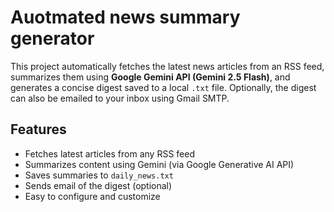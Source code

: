 # Auotmated news summary generator

This project automatically fetches the latest news articles from an RSS feed,
summarizes them using **Google Gemini API (Gemini 2.5 Flash)**, 
and generates a concise digest saved to a local `.txt` file. Optionally, 
the digest can also be emailed to your inbox using Gmail SMTP.


## Features

-  Fetches latest articles from any RSS feed
- Summarizes content using Gemini (via Google Generative AI API)
- Saves summaries to `daily_news.txt`
- Sends email of the digest (optional)
- Easy to configure and customize

